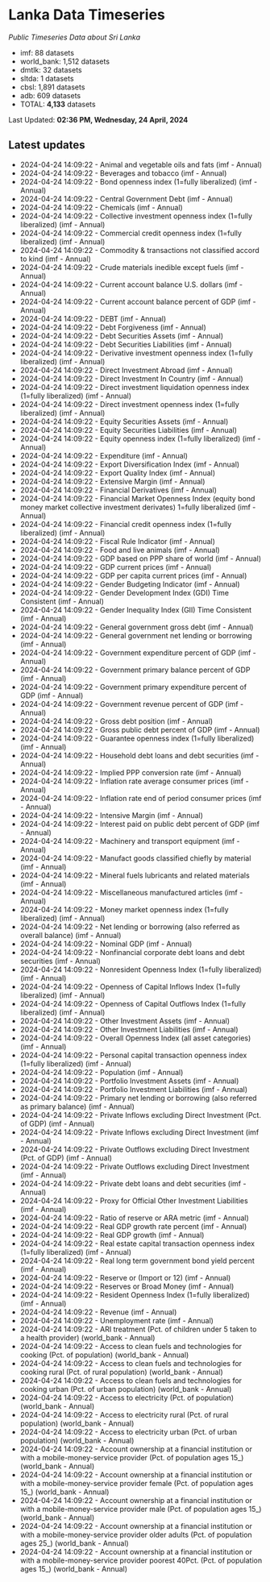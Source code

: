 # Lanka Data Timeseries
*Public Timeseries Data about Sri Lanka*

* imf: 88 datasets
* world_bank: 1,512 datasets
* dmtlk: 32 datasets
* sltda: 1 datasets
* cbsl: 1,891 datasets
* adb: 609 datasets
* TOTAL: **4,133** datasets

Last Updated: **02:36 PM, Wednesday, 24 April, 2024**

## Latest updates

* 2024-04-24 14:09:22 - Animal and vegetable oils and fats (imf - Annual)
* 2024-04-24 14:09:22 - Beverages and tobacco (imf - Annual)
* 2024-04-24 14:09:22 - Bond openness index (1=fully liberalized) (imf - Annual)
* 2024-04-24 14:09:22 - Central Government Debt (imf - Annual)
* 2024-04-24 14:09:22 - Chemicals (imf - Annual)
* 2024-04-24 14:09:22 - Collective investment openness index (1=fully liberalized) (imf - Annual)
* 2024-04-24 14:09:22 - Commercial credit openness index (1=fully liberalized) (imf - Annual)
* 2024-04-24 14:09:22 - Commodity & transactions not classified accord to kind (imf - Annual)
* 2024-04-24 14:09:22 - Crude materials inedible except fuels (imf - Annual)
* 2024-04-24 14:09:22 - Current account balance U.S. dollars (imf - Annual)
* 2024-04-24 14:09:22 - Current account balance percent of GDP (imf - Annual)
* 2024-04-24 14:09:22 - DEBT (imf - Annual)
* 2024-04-24 14:09:22 - Debt Forgiveness (imf - Annual)
* 2024-04-24 14:09:22 - Debt Securities Assets (imf - Annual)
* 2024-04-24 14:09:22 - Debt Securities Liabilities (imf - Annual)
* 2024-04-24 14:09:22 - Derivative investment openness index (1=fully liberalized) (imf - Annual)
* 2024-04-24 14:09:22 - Direct Investment Abroad (imf - Annual)
* 2024-04-24 14:09:22 - Direct Investment In Country (imf - Annual)
* 2024-04-24 14:09:22 - Direct investment liquidation openness index (1=fully liberalized) (imf - Annual)
* 2024-04-24 14:09:22 - Direct investment openness index (1=fully liberalized) (imf - Annual)
* 2024-04-24 14:09:22 - Equity Securities Assets (imf - Annual)
* 2024-04-24 14:09:22 - Equity Securities Liabilities (imf - Annual)
* 2024-04-24 14:09:22 - Equity openness index (1=fully liberalized) (imf - Annual)
* 2024-04-24 14:09:22 - Expenditure (imf - Annual)
* 2024-04-24 14:09:22 - Export Diversification Index (imf - Annual)
* 2024-04-24 14:09:22 - Export Quality Index (imf - Annual)
* 2024-04-24 14:09:22 - Extensive Margin (imf - Annual)
* 2024-04-24 14:09:22 - Financial Derivatives (imf - Annual)
* 2024-04-24 14:09:22 - Financial Market Openness Index (equity bond money market collective investment derivates) 1=fully liberalized (imf - Annual)
* 2024-04-24 14:09:22 - Financial credit openness index (1=fully liberalized) (imf - Annual)
* 2024-04-24 14:09:22 - Fiscal Rule Indicator (imf - Annual)
* 2024-04-24 14:09:22 - Food and live animals (imf - Annual)
* 2024-04-24 14:09:22 - GDP based on PPP share of world (imf - Annual)
* 2024-04-24 14:09:22 - GDP current prices (imf - Annual)
* 2024-04-24 14:09:22 - GDP per capita current prices (imf - Annual)
* 2024-04-24 14:09:22 - Gender Budgeting Indicator (imf - Annual)
* 2024-04-24 14:09:22 - Gender Development Index (GDI) Time Consistent (imf - Annual)
* 2024-04-24 14:09:22 - Gender Inequality Index (GII) Time Consistent (imf - Annual)
* 2024-04-24 14:09:22 - General government gross debt (imf - Annual)
* 2024-04-24 14:09:22 - General government net lending or borrowing (imf - Annual)
* 2024-04-24 14:09:22 - Government expenditure percent of GDP (imf - Annual)
* 2024-04-24 14:09:22 - Government primary balance percent of GDP (imf - Annual)
* 2024-04-24 14:09:22 - Government primary expenditure percent of GDP (imf - Annual)
* 2024-04-24 14:09:22 - Government revenue percent of GDP (imf - Annual)
* 2024-04-24 14:09:22 - Gross debt position (imf - Annual)
* 2024-04-24 14:09:22 - Gross public debt percent of GDP (imf - Annual)
* 2024-04-24 14:09:22 - Guarantee openness index (1=fully liberalized) (imf - Annual)
* 2024-04-24 14:09:22 - Household debt loans and debt securities (imf - Annual)
* 2024-04-24 14:09:22 - Implied PPP conversion rate (imf - Annual)
* 2024-04-24 14:09:22 - Inflation rate average consumer prices (imf - Annual)
* 2024-04-24 14:09:22 - Inflation rate end of period consumer prices (imf - Annual)
* 2024-04-24 14:09:22 - Intensive Margin (imf - Annual)
* 2024-04-24 14:09:22 - Interest paid on public debt percent of GDP (imf - Annual)
* 2024-04-24 14:09:22 - Machinery and transport equipment (imf - Annual)
* 2024-04-24 14:09:22 - Manufact goods classified chiefly by material (imf - Annual)
* 2024-04-24 14:09:22 - Mineral fuels lubricants and related materials (imf - Annual)
* 2024-04-24 14:09:22 - Miscellaneous manufactured articles (imf - Annual)
* 2024-04-24 14:09:22 - Money market openness index (1=fully liberalized) (imf - Annual)
* 2024-04-24 14:09:22 - Net lending or borrowing (also referred as overall balance) (imf - Annual)
* 2024-04-24 14:09:22 - Nominal GDP (imf - Annual)
* 2024-04-24 14:09:22 - Nonfinancial corporate debt loans and debt securities (imf - Annual)
* 2024-04-24 14:09:22 - Nonresident Openness Index (1=fully liberalized) (imf - Annual)
* 2024-04-24 14:09:22 - Openness of Capital Inflows Index (1=fully liberalized) (imf - Annual)
* 2024-04-24 14:09:22 - Openness of Capital Outflows Index (1=fully liberalized) (imf - Annual)
* 2024-04-24 14:09:22 - Other Investment Assets (imf - Annual)
* 2024-04-24 14:09:22 - Other Investment Liabilities (imf - Annual)
* 2024-04-24 14:09:22 - Overall Openness Index (all asset categories) (imf - Annual)
* 2024-04-24 14:09:22 - Personal capital transaction openness index (1=fully liberalized) (imf - Annual)
* 2024-04-24 14:09:22 - Population (imf - Annual)
* 2024-04-24 14:09:22 - Portfolio Investment Assets (imf - Annual)
* 2024-04-24 14:09:22 - Portfolio Investment Liabilities (imf - Annual)
* 2024-04-24 14:09:22 - Primary net lending or borrowing (also referred as primary balance) (imf - Annual)
* 2024-04-24 14:09:22 - Private Inflows excluding Direct Investment (Pct. of GDP) (imf - Annual)
* 2024-04-24 14:09:22 - Private Inflows excluding Direct Investment (imf - Annual)
* 2024-04-24 14:09:22 - Private Outflows excluding Direct Investment (Pct. of GDP) (imf - Annual)
* 2024-04-24 14:09:22 - Private Outflows excluding Direct Investment (imf - Annual)
* 2024-04-24 14:09:22 - Private debt loans and debt securities (imf - Annual)
* 2024-04-24 14:09:22 - Proxy for Official Other Investment Liabilities (imf - Annual)
* 2024-04-24 14:09:22 - Ratio of reserve or ARA metric (imf - Annual)
* 2024-04-24 14:09:22 - Real GDP growth rate percent (imf - Annual)
* 2024-04-24 14:09:22 - Real GDP growth (imf - Annual)
* 2024-04-24 14:09:22 - Real estate capital transaction openness index (1=fully liberalized) (imf - Annual)
* 2024-04-24 14:09:22 - Real long term government bond yield percent (imf - Annual)
* 2024-04-24 14:09:22 - Reserve or (Import or 12) (imf - Annual)
* 2024-04-24 14:09:22 - Reserves or Broad Money (imf - Annual)
* 2024-04-24 14:09:22 - Resident Openness Index (1=fully liberalized) (imf - Annual)
* 2024-04-24 14:09:22 - Revenue (imf - Annual)
* 2024-04-24 14:09:22 - Unemployment rate (imf - Annual)
* 2024-04-24 14:09:22 - ARI treatment (Pct. of children under 5 taken to a health provider) (world_bank - Annual)
* 2024-04-24 14:09:22 - Access to clean fuels and technologies for cooking (Pct. of population) (world_bank - Annual)
* 2024-04-24 14:09:22 - Access to clean fuels and technologies for cooking rural (Pct. of rural population) (world_bank - Annual)
* 2024-04-24 14:09:22 - Access to clean fuels and technologies for cooking urban (Pct. of urban population) (world_bank - Annual)
* 2024-04-24 14:09:22 - Access to electricity (Pct. of population) (world_bank - Annual)
* 2024-04-24 14:09:22 - Access to electricity rural (Pct. of rural population) (world_bank - Annual)
* 2024-04-24 14:09:22 - Access to electricity urban (Pct. of urban population) (world_bank - Annual)
* 2024-04-24 14:09:22 - Account ownership at a financial institution or with a mobile-money-service provider (Pct. of population ages 15_) (world_bank - Annual)
* 2024-04-24 14:09:22 - Account ownership at a financial institution or with a mobile-money-service provider female (Pct. of population ages 15_) (world_bank - Annual)
* 2024-04-24 14:09:22 - Account ownership at a financial institution or with a mobile-money-service provider male (Pct. of population ages 15_) (world_bank - Annual)
* 2024-04-24 14:09:22 - Account ownership at a financial institution or with a mobile-money-service provider older adults (Pct. of population ages 25_) (world_bank - Annual)
* 2024-04-24 14:09:22 - Account ownership at a financial institution or with a mobile-money-service provider poorest 40Pct. (Pct. of population ages 15_) (world_bank - Annual)